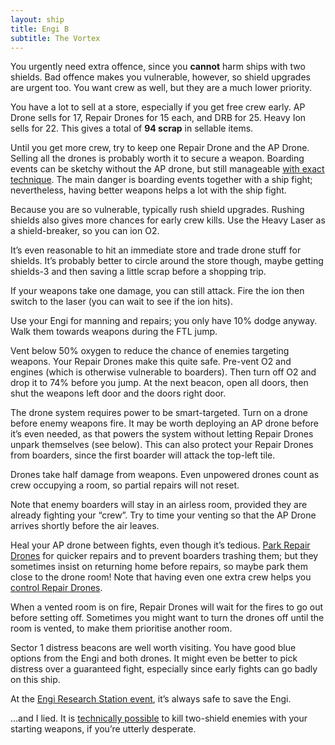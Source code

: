```yaml
---
layout: ship
title: Engi B
subtitle: The Vortex
---
```


You urgently need extra offence, since you **cannot** harm ships with two shields. Bad offence makes you vulnerable, however, so shield upgrades are urgent too. You want crew as well, but they are a much lower priority.

You have a lot to sell at a store, especially if you get free crew early. AP Drone sells for 17, Repair Drones for 15 each, and DRB for 25. Heavy Ion sells for 22. This gives a total of **94 scrap** in sellable items.

Until you get more crew, try to keep one Repair Drone and the AP Drone. Selling all the drones is probably worth it to secure a weapon. Boarding events can be sketchy without the AP drone, but still manageable [with exact technique](https://www.youtube.com/watch?v=DuH_nhq2aoc&t=789s). The main danger is boarding events together with a ship fight; nevertheless, having better weapons helps a lot with the ship fight.

Because you are so vulnerable, typically rush shield upgrades. Rushing shields also gives more chances for early crew kills. Use the Heavy Laser as a shield-breaker, so you can ion O2.

It’s even reasonable to hit an immediate store and trade drone stuff for shields. It’s probably better to circle around the store though, maybe getting shields-3 and then saving a little scrap before a shopping trip.

If your weapons take one damage, you can still attack. Fire the ion then switch to the laser (you can wait to see if the ion hits).

Use your Engi for manning and repairs; you only have 10% dodge anyway. Walk them towards weapons during the FTL jump.

Vent below 50% oxygen to reduce the chance of enemies targeting weapons. Your Repair Drones make this quite safe. Pre-vent O2 and engines (which is otherwise vulnerable to boarders). Then turn off O2 and drop it to 74% before you jump. At the next beacon, open all doors, then shut the weapons left door and the doors right door.

The drone system requires power to be smart-targeted. Turn on a drone before enemy weapons fire. It may be worth deploying an AP drone before it’s even needed, as that powers the system without letting Repair Drones unpark themselves (see below). This can also protect your Repair Drones from boarders, since the first boarder will attack the top-left tile.

Drones take half damage from weapons. Even unpowered drones count as crew occupying a room, so partial repairs will not reset.

Note that enemy boarders will stay in an airless room, provided they are already fighting your “crew”. Try to time your venting so that the AP Drone arrives shortly before the air leaves.

Heal your AP drone between fights, even though it’s tedious. [Park Repair Drones](https://www.reddit.com/r/ftlgame/comments/8mxqw5/depower_a_repair_drone_to_park_it_in_a_system/) for quicker repairs and to prevent boarders trashing them; but they sometimes insist on returning home before repairs, so maybe park them close to the drone room! Note that having even one extra crew helps you [control Repair Drones](https://www.reddit.com/r/ftlgame/comments/7wvjed/controlling_system_repair_drones/).

When a vented room is on fire, Repair Drones will wait for the fires to go out before setting off. Sometimes you might want to turn the drones off until the room is vented, to make them prioritise another room.

Sector 1 distress beacons are well worth visiting. You have good blue options from the Engi and both drones. It might even be better to pick distress over a guaranteed fight, especially since early fights can go badly on this ship.

At the [Engi Research Station event](https://ftl.fandom.com/wiki/Engi_Research_Station), it’s always safe to save the Engi.

&hellip;and I lied. It is [technically possible](https://www.reddit.com/r/ftlgame/comments/6eoqw6/impossible_to_get_through_2_bubbles_with_the/) to kill two-shield enemies with your starting weapons, if you’re utterly desperate.